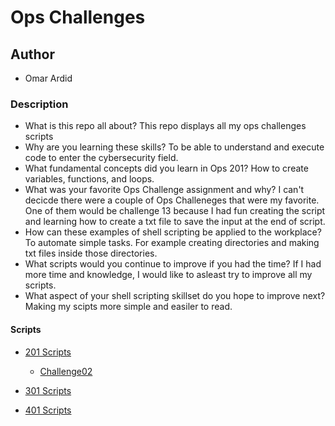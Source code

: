 #  **Ops Challenges**

## Author
- Omar Ardid

### Description
- What is this repo all about? This repo displays all my ops challenges scripts 
- Why are you learning these skills? To be able to understand and execute code to enter the cybersecurity field.
- What fundamental concepts did you learn in Ops 201? How to create variables, functions, and loops.
- What was your favorite Ops Challenge assignment and why? I can't decicde there were a couple of Ops Challeneges that were my favorite. One of them would be challenge 13 because I had fun creating the script and learning how to create a txt file to save the input at the end of script.
- How can these examples of shell scripting be applied to the workplace? To automate simple tasks. For example creating directories and making txt files inside those directories.
- What scripts would you continue to improve if you had the time? If I had more time and knowledge, I would like to asleast try to improve all my scripts.
- What aspect of your shell scripting skillset do you hope to improve next? Making my scipts more simple and easiler to read.

#### Scripts
- [201 Scripts](201)
    - [Challenge02](201/helloworld.sh)
    
- [301 Scripts](301)

- [401 Scripts](401)

